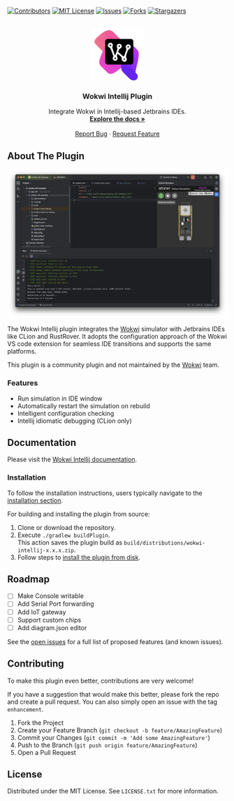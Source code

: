 
<a name="readme-top"></a>

<!-- PROJECT SHIELDS -->
[![Contributors][contributors-shield]][contributors-url]
[![MIT License][license-shield]][license-url]
[![Issues][issues-shield]][issues-url]
[![Forks][forks-shield]][forks-url]
[![Stargazers][stars-shield]][stars-url]

<!-- PROJECT LOGO -->
<br />
<div align="center">
  <a href="https://github.com/Jozott00/wokwi-intellij">
    <!-- 
    <picture>
      <source media="(prefers-color-scheme: dark)" srcset="./blob/imgs/pluginIcon_dark.svg" width="80" height="80">
      <img alt="Wokwi Intellij Icon" src="./blob/imgs/logoColorful.svg" width="80" height="80">
    </picture>
    -->
    <img alt="Wokwi Intellij Icon" src="./blob/imgs/logoColorful.svg" width="120" height="120">
  </a>
  

<h3 align="center">Wokwi Intellij Plugin</h3>

  <p align="center">
    Integrate Wokwi in Intellij-based Jetbrains IDEs.
    <br />
    <a href="https://jozott00.github.io/wokwi-intellij/starter-topic.html"><strong>Explore the docs »</strong></a>
    <br />
    <br />
    <a href="https://github.com/Jozott00/wokwi-intellij/issues/new?assignees=&labels=bug&projects=&template=bug_report.md&title=%5BBUG%5D">Report Bug</a>
    ·
    <a href="https://github.com/Jozott00/wokwi-intellij/issues/new?assignees=&labels=enhancement&projects=&template=feature_request.md&title=%5BFEATURE-REQUEST%5D">Request Feature</a>
  </p>
</div>

<!-- ABOUT THE PROJECT -->
## About The Plugin

![Wokwi Debug Showcase](blob/imgs/sim_running.png)

<!-- Plugin description -->
The Wokwi Intellij plugin integrates the [Wokwi](https://wokwi.com) simulator with Jetbrains IDEs like CLion and RustRover. 
It adopts the configuration approach of the Wokwi VS code extension for seamless IDE transitions and supports the same platforms.

This plugin is a community plugin and not maintained by the [Wokwi](https://wokwi.com) team.
<!-- Plugin description end -->

### Features 
- Run simulation in IDE window
- Automatically restart the simulation on rebuild
- Intelligent configuration checking
- Intellij idiomatic debugging (CLion only)

<!-- GETTING STARTED -->
## Documentation

Please visit the [Wokwi Intellij documentation](https://jozott00.github.io/wokwi-intellij/starter-topic.html).

### Installation

To follow the installation instructions, users typically navigate to the [installation section](https://jozott00.github.io/wokwi-intellij/starter-topic.html#installation). 

For building and installing the plugin from source:
1. Clone or download the repository.
2. Execute `./gradlew buildPlugin`. <br/> This action saves the plugin build as `build/distributions/wokwi-intellij-x.x.x.zip`.
3. Follow steps to [install the plugin from disk](https://www.jetbrains.com/help/idea/managing-plugins.html#install_plugin_from_disk).
   


<!-- ROADMAP -->
## Roadmap

- [ ] Make Console writable
- [ ] Add Serial Port forwarding 
- [ ] Add IoT gateway
- [ ] Support custom chips
- [ ] Add diagram.json editor

See the [open issues](https://github.com/Jozott00/wokwi-intellij/issues) for a full list of proposed features (and known issues).


<!-- CONTRIBUTING -->
## Contributing

To make this plugin even better, contributions are very welcome! 

If you have a suggestion that would make this better, please fork the repo and create a pull request. You can also simply open an issue with the tag `enhancement`.
1. Fork the Project
2. Create your Feature Branch (`git checkout -b feature/AmazingFeature`)
3. Commit your Changes (`git commit -m 'Add some AmazingFeature'`)
4. Push to the Branch (`git push origin feature/AmazingFeature`)
5. Open a Pull Request



<!-- LICENSE -->
## License

Distributed under the MIT License. See `LICENSE.txt` for more information.




<!-- MARKDOWN LINKS & IMAGES -->
<!-- https://www.markdownguide.org/basic-syntax/#reference-style-links -->
[contributors-shield]: https://img.shields.io/github/contributors/jozott00/wokwi-intellij.svg
[contributors-url]: https://github.com/Jozott00/wokwi-intellij/graphs/contributors
[forks-shield]: https://img.shields.io/github/forks/jozott00/wokwi-intellij.svg
[forks-url]: https://github.com/Jozott00/wokwi-intellij/network/members
[stars-shield]: https://img.shields.io/github/stars/jozott00/wokwi-intellij.svg
[stars-url]: https://github.com/Jozott00/wokwi-intellij/stargazers
[issues-shield]: https://img.shields.io/github/issues/jozott00/wokwi-intellij.svg
[issues-url]: https://github.com/Jozott00/wokwi-intellij/issues
[license-shield]: https://img.shields.io/github/license/Jozott00/wokwi-intellij.svg
[license-url]: https://github.com/Jozott00/wokwi-intellij/blob/master/LICENSE.txt

